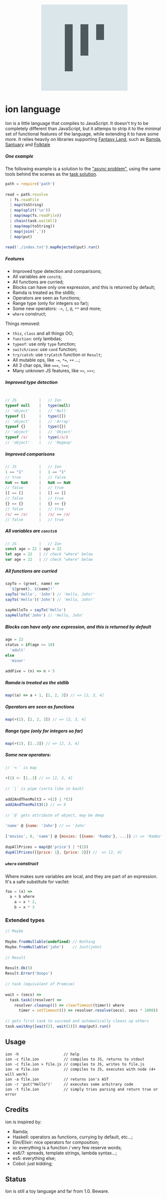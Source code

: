 <p align="center">
 <img src="logo.png" />

# ion language

Ion is a little language that compiles to JavaScript. It doesn't try to be
completely different than JavaScript, but it attemps to strip it to the minimal
set of functional features of the language, while extending it to have some
more. It relies heavily on libraries supporting
[Fantasy Land](https://github.com/fantasyland/fantasy-land), such as
[Ramda](https://github.com/ramda/ramda),
[Santuary](https://github.com/sanctuary-js/sanctuary) and
[Folktale](https://github.com/folktale/)

##### One example

The following example is a solution to the
["async problem"](https://github.com/plaid/async-problem), using the same tools
behind the scenes as the
[task solution](https://github.com/plaid/async-problem/blob/master/tasks.js).

```js
path = require('path')

read = path.resolve
  | fs.readFile
  | map(toString)
  | map(split('\n'))
  | map(map(fs.readFile))
  | chain(task.waitAll)
  | map(map(toString))
  | map(join(','))
  | map(put)

read('./index.txt').mapRejected(put).run()
```

##### Features

- Improved type detection and comparisons;
- All variables are `const`s;
- All functions are curried;
- Blocks can have only one expression, and this is returned by default;
- Ramda is treated as the stdlib;
- Operators are seen as functions;
- Range type (only for integers so far);
- Some new operators: `->`, `|`, `@`, `**` and more;
- `where` construct;

Things removed:

- `this`, `class` and all things OO;
- `function`: only lambdas;
- `typeof`: use only `type` function;
- `switch/case`: use `cond` function;
- `try/catch`: use `tryCatch` function or `Result`;
- All mutable ops, like `-=`, `*=`, `++` ...;
- All 3 char ops, like `===`, `!==`;
- Many unknown JS features, like `>>`, `>>>`;


##### Improved type detection
```js

// JS          |   // Ion
typeof null    |   type(null)
// 'object'    |   // 'Null'
typeof []      |   type([])
// 'object'    |   // 'Array'
typeof {}      |   type({})
// 'object'    |   // 'Object'
typeof /a/     |   type(/a/)
// 'object'    |   // 'Regexp'
```
##### Improved comparisons
```js
// JS          |   // Ion
1 == "1"       |   1 == "1"
// true        |   // false
NaN == NaN     |   NaN == NaN
// false       |   // true
[] == []       |   [] == []
// false       |   // true
{} == {}       |   {} == {}
// false       |   // true
/a/ == /a/     |   /a/ == /a/
// false       |   // true
```
##### All variables are `consts`s
```js
// JS          |   // Ion
const age = 22 | age = 22
let age = 22   | // check "where" below
var age = 22   | // check "where" below
```
##### All functions are curried
```js
sayTo = (greet, name) =>
  `${greet}, ${name}!`
sayTo('Hello', 'John') // 'Hello, John!'
sayTo('Hello')('John') // 'Hello, John!'

sayHelloTo = sayTo('Hello')
sayHelloTo('John') // 'Hello, John'
```
##### Blocks can have only one expression, and this is returned by default
```js
age = 22
status = if(age >= 18)
  'adult'
else
  'minor'

addFive = (n) => n + 5  
```
##### Ramda is treated as the stdlib
```js
map((a) => a + 1, [1, 2, 3]) // => [2, 3, 4]
```
##### Operators are seen as functions
```js
map(+(1), [1, 2, 3]) // => [2, 3, 4]
```
##### Range type (only for integers so far)
```js
map(+(1), [1..3]) // => [2, 3, 4]
```
##### Some new operators:
```js
// `<-` is map

+(1) <- [1..3] // => [2, 3, 4]

// `|` is pipe (sorta like in bash)

add2AndThenMult3 = +(2) | *(3)
add2AndThenMult3(1) // => 9

// `@` gets attribute of object, may be deep

'name' @ {name: 'John'} // => 'John'

['movies', 0, 'name'] @ {movies: [{name: 'Rambo'}, ...]} // => 'Rambo'

dupAllPrices = map(@('price') | *(2))
dupAllPrices([{price: 1}, {price: 2}]) //  => [2, 4]
```
##### `where` construct
Where makes sure variables are local, and they are part of an expression.
It's a safe substitute for var/let:
```js
foo = (x) =>
  a + b where
    a = x * 2,
    b = x * 3
```

### Extended types

```js
// Maybe

Maybe.fromNullable(undefined) // Nothing
Maybe.fromNullable('john')    // Just(john)

// Result

Result.Ok(5)
Result.Error('Ooops')

// task (equivalent of Promise)

wait = (secs) =>
  task.task((resolver) =>
    resolver.cleanup(() => clearTimeout(timer)) where
      timer = setTimeout(() => resolver.resolve(secs), secs * 1000))

// gets first task to succeed and automatically cleans up others
task.waitAny([wait(2), wait(1)]).map(put).run()
```

## Usage

```
ion -h                    // help
ion -c file.ion           // compiles to JS, returns to stdout
ion -c file.ion > file.js // compiles to JS, writes to file.js
ion -e file.ion           // compiles to JS, executes with node (4+ will work)
ion -a file.ion           // returns ion's AST
ion -r 'put("Hello")'     // executes some arbitrary code
ion -t file.ion           // simply tries parsing and return true or error
```

## Credits

ion is inspired by:

- Ramda;
- Haskell: operators as functions, currying by default, etc...;
- Elm/Elixir: nice operators for composition;
- io: everything is a function / very few reserve words;
- es6/7: spreads, template strings, lambda syntax...;
- es5: everything else;
- Cobol: just kidding;

## Status

Ion is still a toy language and far from 1.0. Beware.

